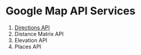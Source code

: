 # Google Map API Services

 1. [Directions API](http://github.com/egeloen/IvoryGoogleMapBundle/blob/master/Resources/doc/usage/services/directions/directions.md)
 2. Distance Matrix API
 3. Elevation API
 4. Places API
